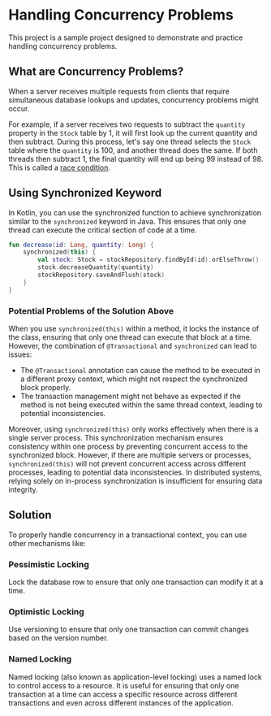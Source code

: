 # Handling Concurrency Problems

This project is a sample project designed to demonstrate and practice handling concurrency problems.

## What are Concurrency Problems?

When a server receives multiple requests from clients that require simultaneous database lookups and updates,
concurrency
problems might occur.

For example, if a server receives two requests to subtract the `quantity` property in the `Stock` table by 1, it will
first look up the current quantity and then subtract. During this process, let's say one thread selects the `Stock`
table where the `quantity` is 100, and another thread does the same. If both threads then subtract 1, the final quantity
will end up being 99 instead of 98. This is called a [race condition](https://en.wikipedia.org/wiki/Race_condition).

## Using Synchronized Keyword

In Kotlin, you can use the synchronized function to achieve synchronization similar to the `synchronized` keyword in
Java.
This ensures that only one thread can execute the critical section of code at a time.

```kotlin
fun decrease(id: Long, quantity: Long) {
    synchronized(this) {
        val stock: Stock = stockRepository.findById(id).orElseThrow()
        stock.decreaseQuantity(quantity)
        stockRepository.saveAndFlush(stock)
    }
}

```

### Potential Problems of the Solution Above

When you use `synchronized(this)` within a method, it locks the instance of the class, ensuring that only one thread can
execute that block at a time. However, the combination of `@Transactional` and `synchronized` can lead to issues:

- The `@Transactional` annotation can cause the method to be executed in a different proxy context, which might not
  respect
  the synchronized block properly.
- The transaction management might not behave as expected if the method is not being executed within the same thread
  context, leading to potential inconsistencies.

Moreover, using `synchronized(this)` only works effectively when there is a single server process. This synchronization
mechanism ensures consistency within one process by preventing concurrent access to the synchronized block. However, if
there are multiple servers or processes, `synchronized(this)` will not prevent concurrent access across different
processes, leading to potential data inconsistencies. In distributed systems, relying solely on in-process
synchronization is insufficient for ensuring data integrity.

## Solution

To properly handle concurrency in a transactional context, you can use other mechanisms like:

### Pessimistic Locking

Lock the database row to ensure that only one transaction can modify it at a time.

### Optimistic Locking

Use versioning to ensure that only one transaction can commit changes based on the version number.

### Named Locking

Named locking (also known as application-level locking) uses a named lock to control access to a resource. It is useful
for ensuring that only one transaction at a time can access a specific resource across different transactions and even
across different instances of the application. 